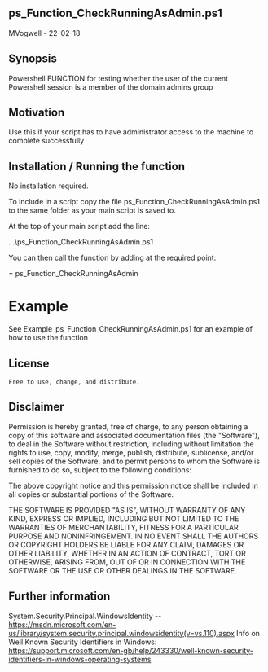 ## ps_Function_CheckRunningAsAdmin.ps1

MVogwell - 22-02-18

## Synopsis

Powershell FUNCTION for testing whether the user of the current Powershell session is a member of the domain admins group

	
## Motivation

Use this if your script has to have administrator access to the machine to complete successfully


## Installation / Running the function

No installation required.

To include in a script copy the file ps_Function_CheckRunningAsAdmin.ps1 to the same folder as your main script is saved to.  

At the top of your main script add the line:

. .\ps_Function_CheckRunningAsAdmin.ps1

You can then call the function by adding at the required point:

<Boolean variable> = ps_Function_CheckRunningAsAdmin


# Example

See Example_ps_Function_CheckRunningAsAdmin.ps1 for an example of how to use the function

## License
	Free to use, change, and distribute. 

## Disclaimer

Permission is hereby granted, free of charge, to any person obtaining a copy
of this software and associated documentation files (the "Software"), to deal
in the Software without restriction, including without limitation the rights
to use, copy, modify, merge, publish, distribute, sublicense, and/or sell
copies of the Software, and to permit persons to whom the Software is
furnished to do so, subject to the following conditions:

The above copyright notice and this permission notice shall be included in all
copies or substantial portions of the Software.

THE SOFTWARE IS PROVIDED "AS IS", WITHOUT WARRANTY OF ANY KIND, EXPRESS OR
IMPLIED, INCLUDING BUT NOT LIMITED TO THE WARRANTIES OF MERCHANTABILITY,
FITNESS FOR A PARTICULAR PURPOSE AND NONINFRINGEMENT. IN NO EVENT SHALL THE
AUTHORS OR COPYRIGHT HOLDERS BE LIABLE FOR ANY CLAIM, DAMAGES OR OTHER
LIABILITY, WHETHER IN AN ACTION OF CONTRACT, TORT OR OTHERWISE, ARISING FROM,
OUT OF OR IN CONNECTION WITH THE SOFTWARE OR THE USE OR OTHER DEALINGS IN THE
SOFTWARE.


## Further information

System.Security.Principal.WindowsIdentity -- https://msdn.microsoft.com/en-us/library/system.security.principal.windowsidentity(v=vs.110).aspx
Info on Well Known Security Identifiers in Windows: https://support.microsoft.com/en-gb/help/243330/well-known-security-identifiers-in-windows-operating-systems